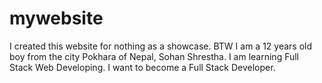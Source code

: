 # mywebsite

I created this website for nothing as a showcase. BTW I am a 12 years old boy from the city Pokhara of Nepal, Sohan Shrestha. I am learning Full Stack Web Developing. I want to become a Full Stack Developer.
